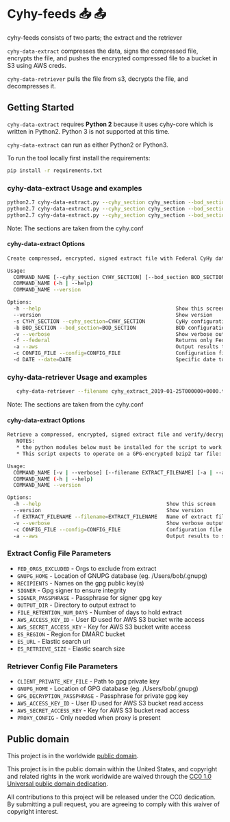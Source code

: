 # Cyhy-feeds :inbox_tray: :outbox_tray:

cyhy-feeds consists of two parts; the extract and the retriever

`cyhy-data-extract` compresses the data, signs the compressed file, encrypts the file, and pushes
the encrypted compressed file to a bucket in S3 using AWS creds.

`cyhy-data-retriever` pulls the file from s3, decrypts the file, and decompresses it.

## Getting Started ##

`cyhy-data-extract` requires **Python 2** because it uses cyhy-core which is written in Python2. Python 3 is not supported at this time.

`cyhy-data-extract` can run as either Python2 or Python3.

To run the tool locally first install the requirements:
```bash
pip install -r requirements.txt
```

### cyhy-data-extract Usage and examples ###

```bash
python2.7 cyhy-data-extract.py --cyhy_section cyhy_section --bod_section bod_section --config cyhy-data-extract.cfg
python2.7 cyhy-data-extract.py --cyhy_section cyhy_section --bod_section bod_section --aws --config cyhy-data-extract.cfg
python2.7 cyhy-data-extract.py --cyhy_section cyhy_section --bod_section bod_section --aws --config cyhy-data-extract.cfg --date 2019-01-25
```
Note: The sections are taken from the cyhy.conf

#### cyhy-data-extract Options ####

```bash
Create compressed, encrypted, signed extract file with Federal CyHy data for integration with the Weathermap project.

Usage:
  COMMAND_NAME [--cyhy_section CYHY_SECTION] [--bod_section BOD_SECTION][-v | --verbose] [-f | --federal] [-a | --aws] --config CONFIG_FILE [--date DATE]
  COMMAND_NAME (-h | --help)
  COMMAND_NAME --version

Options:
  -h --help                                            Show this screen
  --version                                            Show version
  -s CYHY_SECTION --cyhy_section=CYHY_SECTION          CyHy configuration section to use
  -b BOD_SECTION --bod_section=BOD_SECTION             BOD configuration section to use
  -v --verbose                                         Show verbose output
  -f --federal                                         Returns only Federal requestDocs
  -a --aws                                             Output results to s3 bucket
  -c CONFIG_FILE --config=CONFIG_FILE                  Configuration file for this script
  -d DATE --date=DATE                                  Specific date to export data from in form: %Y-%m-%d (eg. 2018-12-31) NOTE that this date is in UTC
```


### cyhy-data-retriever Usage and examples ###

```bash
   cyhy-data-retriever --filename cyhy_extract_2019-01-25T000000+0000.tbz.gpg --aws --config cyhy-data-retriever.cfg
```
Note: The sections are taken from the cyhy.conf

#### cyhy-data-extract Options ####

```bash
Retrieve a compressed, encrypted, signed extract file and verify/decrypt/uncompress it.
   NOTES:
   * the python modules below must be installed for the script to work
   * This script expects to operate on a GPG-encrypted bzip2 tar file: e.g. filename.tbz.gpg

Usage:
  COMMAND_NAME [-v | --verbose] [--filename EXTRACT_FILENAME] [-a | --aws] --config CONFIG_FILE
  COMMAND_NAME (-h | --help)
  COMMAND_NAME --version

Options:
  -h --help                                         Show this screen
  --version                                         Show version
  -f EXTRACT_FILENAME --filename=EXTRACT_FILENAME   Name of extract file to retrieve
  -v --verbose                                      Show verbose output
  -c CONFIG_FILE --config=CONFIG_FILE               Configuration file for this script
  -a --aws                                          Output results to s3 bucket

```

### Extract Config File Parameters ###

* `FED_ORGS_EXCLUDED` - Orgs to exclude from extract
* `GNUPG_HOME` - Location of GNUPG database (eg. /Users/bob/.gnupg)
* `RECIPIENTS` - Names on the gpg public key(s)
* `SIGNER` - Gpg signer to ensure integrity
* `SIGNER_PASSPHRASE` - Passphrase for signer gpg key
* `OUTPUT_DIR` - Directory to output extract to
* `FILE_RETENTION_NUM_DAYS` - Number of days to hold extract
* `AWS_ACCESS_KEY_ID` - User ID used for AWS S3 bucket write access
* `AWS_SECRET_ACCESS_KEY` - Key for AWS S3 bucket write access
* `ES_REGION` - Region for DMARC bucket
* `ES_URL` - Elastic search url
* `ES_RETRIEVE_SIZE` - Elastic search size

### Retriever Config File Parameters ###

* `CLIENT_PRIVATE_KEY_FILE` - Path to gpg private key
* `GNUPG_HOME` - Location of GPG database (eg. /Users/bob/.gnupg)
* `GPG_DECRYPTION_PASSPHRASE` - Passphrase for private gpg key
* `AWS_ACCESS_KEY_ID` - User ID used for AWS S3 bucket read access
* `AWS_SECRET_ACCESS_KEY` - Key for AWS S3 bucket read access
* `PROXY_CONFIG` - Only needed when proxy is present

## Public domain ##

This project is in the worldwide [public domain](LICENSE.md).

This project is in the public domain within the United States, and
copyright and related rights in the work worldwide are waived through
the [CC0 1.0 Universal public domain
dedication](https://creativecommons.org/publicdomain/zero/1.0/).

All contributions to this project will be released under the CC0
dedication. By submitting a pull request, you are agreeing to comply
with this waiver of copyright interest.
